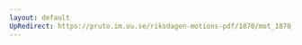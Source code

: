 ```yaml
---
layout: default
UpRedirect: https://pruto.im.uu.se/riksdagen-motions-pdf/1870/mot_1870__ak__63/mot_1870__ak__63-001.pdf
---
```

